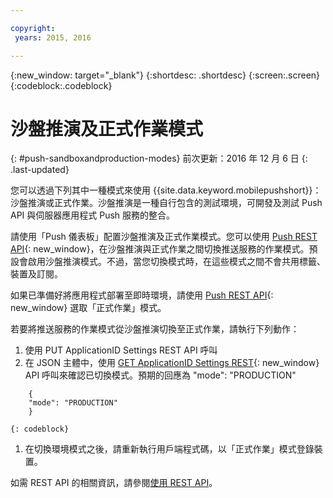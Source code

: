 ```yaml
---

copyright:
 years: 2015, 2016

---
```


{:new_window: target="_blank"}
{:shortdesc: .shortdesc}
{:screen:.screen}
{:codeblock:.codeblock}

# 沙盤推演及正式作業模式
{: #push-sandboxandproduction-modes}
前次更新：2016 年 12 月 6 日
{: .last-updated}

您可以透過下列其中一種模式來使用 {{site.data.keyword.mobilepushshort}}：沙盤推演或正式作業。沙盤推演是一種自行包含的測試環境，可開發及測試 Push API 與伺服器應用程式 Push 服務的整合。 

請使用「Push 儀表板」配置沙盤推演及正式作業模式。您可以使用 [Push REST API](https://mobile.{DomainName}/imfpush/){: new_window}，在沙盤推演與正式作業之間切換推送服務的作業模式。預設會啟用沙盤推演模式。不過，當您切換模式時，在這些模式之間不會共用標籤、裝置及訂閱。

如果已準備好將應用程式部署至即時環境，請使用 [Push REST API](https://mobile.{DomainName}/imfpush/){: new_window} 選取「正式作業」模式。 

若要將推送服務的作業模式從沙盤推演切換至正式作業，請執行下列動作：

1. 使用 PUT ApplicationID Settings REST API 呼叫
2. 在 JSON 主體中，使用 [GET ApplicationID Settings REST](https://mobile.{DomainName}/imfpush/){: new_window} API 呼叫來確認已切換模式。預期的回應為 "mode": "PRODUCTION"
```
    { 
    "mode": "PRODUCTION"
    }
```
	{: codeblock}
1. 在切換環境模式之後，請重新執行用戶端程式碼，以「正式作業」模式登錄裝置。

如需 REST API 的相關資訊，請參閱[使用 REST API](t_restapi.html)。
